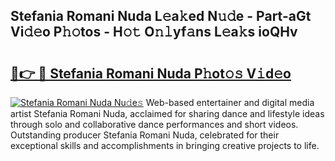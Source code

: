 ## Stefania Romani Nuda L𝚎a𝚔ed N𝚞𝚍e - Part-aGt Vi𝚍𝚎o P𝚑𝚘tos - H𝚘𝚝 O𝚗𝚕yf𝚊ns L𝚎a𝚔s ioQHv

# <h2><a href="http://kf2mbio.oniu.top/?m=Stefania+Romani+Nuda">🔗👉 🔴 Stefania Romani Nuda P𝚑ot𝚘𝚜 V𝚒d𝚎o</a></h2>

[![Stefania Romani Nuda Nu𝚍e𝚜](https://i.imgur.com/0qMVB7G.gif)](http://kf2mbio.oniu.top/?m=Stefania+Romani+Nuda)
Web-based entertainer and digital media artist Stefania Romani Nuda, acclaimed for sharing dance and lifestyle ideas through solo and collaborative dance performances and short videos. Outstanding producer Stefania Romani Nuda, celebrated for their exceptional skills and accomplishments in bringing creative projects to life.  
